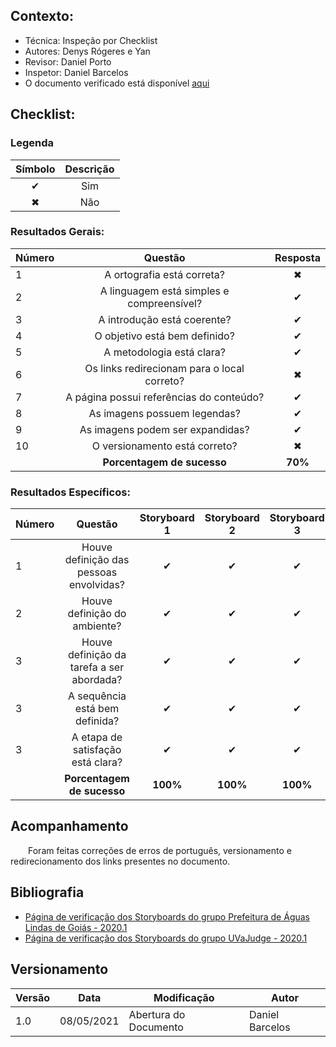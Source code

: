 ## Contexto:	
 - Técnica: Inspeção por Checklist
 - Autores: Denys Rógeres e Yan
 - Revisor: Daniel Porto
 - Inspetor: Daniel Barcelos
 - O documento verificado está disponível [aqui](../../design-ava-dese/nivel-1/storyboards/storyboards.md)

## Checklist:

### Legenda 

|Símbolo|Descrição|
|:-:|:-:|
|✔|Sim|
|✖|Não|

### Resultados Gerais:
|Número|Questão|Resposta|
|:-|:-:|:-:|
|1|A ortografia está correta?|✖|
|2|A linguagem está simples e compreensível?|✔|
|3|A introdução está coerente?|✔|
|4|O objetivo está bem definido?|✔|
|5|A metodologia está clara?|✔|
|6|Os links redirecionam para o local correto?|✖|
|7|A página possui referências do conteúdo?|✔|
|8|As imagens possuem legendas?|✔|
|9|As imagens podem ser expandidas?|✔|
|10|O versionamento está correto?|✖|
||**Porcentagem de sucesso**|**70%**|

### Resultados Específicos:
|Número|Questão|Storyboard 1|Storyboard 2|Storyboard 3|
|:-|:-:|:-:|:-:|:-:|
|1|Houve definição das pessoas envolvidas?|✔|✔|✔|
|2|Houve definição do ambiente?|✔|✔|✔|
|3|Houve definição da tarefa a ser abordada?|✔|✔|✔|
|3|A sequência está bem definida?|✔|✔|✔|
|3|A etapa de satisfação está clara?|✔|✔|✔|
||**Porcentagem de sucesso**|**100%**|**100%**|**100%**|

## Acompanhamento
&emsp;&emsp;Foram feitas correções de erros de português, versionamento e redirecionamento dos links presentes no documento.

## Bibliografia

- [Página de verificação dos Storyboards do grupo Prefeitura de Águas Lindas de Goiás - 2020.1](https://interacao-humano-computador.github.io/2020.1-Prefeiturade-Aguas-Lindas-de-Goias/verificacao/veri_storyboard/)
- [Página de verificação dos Storyboards do grupo UVaJudge - 2020.1](https://interacao-humano-computador.github.io/2020.1-UVaJudge/entrega_7/verificacao/storyboard/)

## Versionamento
|Versão|Data|Modificação|Autor|
|--|--|--|--|
|1.0|08/05/2021|Abertura do Documento|Daniel Barcelos|